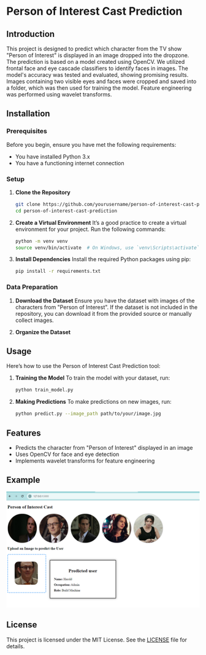 # Person of Interest Cast Prediction

## Introduction
This project is designed to predict which character from the TV show "Person of Interest" is displayed in an image dropped into the dropzone. The prediction is based on a model created using OpenCV. We utilized frontal face and eye cascade classifiers to identify faces in images. The model's accuracy was tested and evaluated, showing promising results. Images containing two visible eyes and faces were cropped and saved into a folder, which was then used for training the model. Feature engineering was performed using wavelet transforms.

## Installation

### Prerequisites
Before you begin, ensure you have met the following requirements:
- You have installed Python 3.x
- You have a functioning internet connection

### Setup
1. **Clone the Repository**
    ```sh
    git clone https://github.com/yourusername/person-of-interest-cast-prediction.git
    cd person-of-interest-cast-prediction
    ```

2. **Create a Virtual Environment**
    It’s a good practice to create a virtual environment for your project. Run the following commands:
    ```sh
    python -m venv venv
    source venv/bin/activate  # On Windows, use `venv\Scripts\activate`
    ```

3. **Install Dependencies**
    Install the required Python packages using pip:
    ```sh
    pip install -r requirements.txt
    ```

### Data Preparation
1. **Download the Dataset**
   Ensure you have the dataset with images of the characters from "Person of Interest". If the dataset is not included in the repository, you can download it from the provided source or manually collect images.

2. **Organize the Dataset**


## Usage
Here’s how to use the Person of Interest Cast Prediction tool:

1. **Training the Model**
    To train the model with your dataset, run:
    ```sh
    python train_model.py
    ```

2. **Making Predictions**
    To make predictions on new images, run:
    ```sh
    python predict.py --image_path path/to/your/image.jpg
    ```

## Features
- Predicts the character from "Person of Interest" displayed in an image
- Uses OpenCV for face and eye detection
- Implements wavelet transforms for feature engineering

## Example
![Prediction Example](testimages/example.png)

## License
This project is licensed under the MIT License. See the [LICENSE](LICENSE) file for details.
